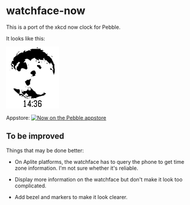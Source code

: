 # watchface-now
This is a port of the xkcd now clock for Pebble.

It looks like this:

![now](pebble-screenshot.png)

Appstore: [![Now on the Pebble appstore](http://pblweb.com/badge/5590eed6fd75124e5400001c/orange/small/)](https://apps.getpebble.com/en_US/application/5590eed6fd75124e5400001c)


To be improved
--------------

Things that may be done better:

* On Aplite platforms, the watchface has to query the phone to get time zone
information. I'm not sure whether it's reliable.

* Display more information on the watchface but don't make it look too complicated.

* Add bezel and markers to make it look clearer.

